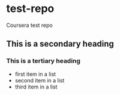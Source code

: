 # test-repo
Coursera test repo

## This is a secondary heading
### This is a tertiary heading

* first item in a list
* second item in a list
* third item in a list
